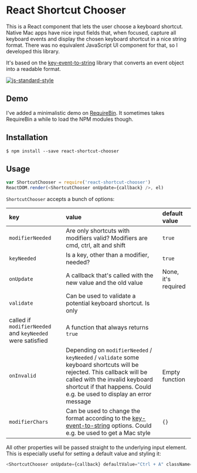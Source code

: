 # React Shortcut Chooser

This is a React component that lets the user choose a keyboard shortcut. Native Mac apps have nice input fields that, when focused, capture all keyboard events and display the chosen keyboard shortcut in a nice string format. There was no equivalent JavaScript UI component for that, so I developed this library.

It's based on the [key-event-to-string](https://github.com/florian/key-event-to-string/) library that converts an event object into a readable format.

[![js-standard-style](https://cdn.rawgit.com/feross/standard/master/badge.svg)](https://github.com/feross/standard)

## Demo

I've added a minimalistic demo on [RequireBin](http://requirebin.com/?gist=0a89b084af7a1e614202). It sometimes takes RequireBin a while to load the NPM modules though.

## Installation

```
$ npm install --save react-shortcut-chooser
```

## Usage

```js
var ShortcutChooser = require('react-shortcut-chooser')
ReactDOM.render(<ShortcutChooser onUpdate={callback} />, el)
```

`ShortcutChooser` accepts a bunch of options:

| key | value | default value |
|:--|:--|:--|
| `modifierNeeded` |  Are only shortcuts with modifiers valid? Modifiers are cmd, ctrl, alt and shift | `true` |
| `keyNeeded` |  Is a key, other than a modifier, needed? | `true` |
| `onUpdate` |  A callback that's called with the new value and the old value | None, it's required |
| `validate` | Can be used to validate a potential keyboard shortcut. Is only
called if `modifierNeeded` and `keyNeeded` were satisfied | A function that always returns `true`
| `onInvalid` |  Depending on `modifierNeeded` / `keyNeeded` / `validate` some keyboard shortcuts will be rejected. This callback will be called with the invalid keyboard shortcut if that happens. Could e.g. be used to display an error message | Empty function |
| `modifierChars` | Can be used to change the format according to the [key-event-to-string](https://github.com/florian/key-event-to-string#options) options. Could e.g. be used to get a Mac style | `{}`

All other properties will be passed straight to the underlying input element. This is especially useful for setting a default value and styling it:

```js
<ShortcutChooser onUpdate={callback} defaultValue="Ctrl + A" className="shortcutInput" />
```
